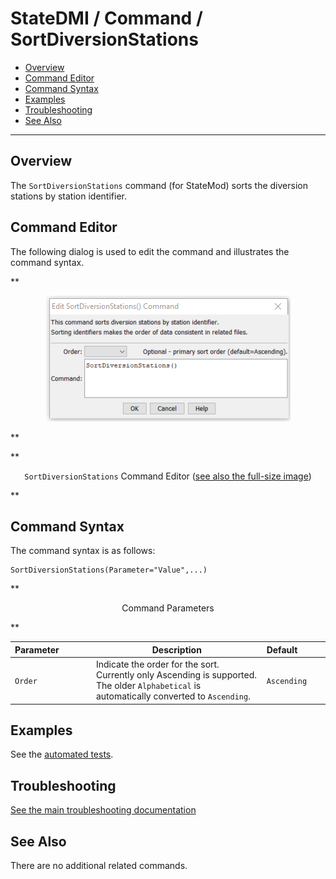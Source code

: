 # StateDMI / Command / SortDiversionStations #

* [Overview](#overview)
* [Command Editor](#command-editor)
* [Command Syntax](#command-syntax)
* [Examples](#examples)
* [Troubleshooting](#troubleshooting)
* [See Also](#see-also)

-------------------------

## Overview ##

The `SortDiversionStations` command (for StateMod)
sorts the diversion stations by station identifier.

## Command Editor ##

The following dialog is used to edit the command and illustrates the command syntax.

**<p style="text-align: center;">
![SortDiversionStations command editor](SortDiversionStations.png)
</p>**

**<p style="text-align: center;">
`SortDiversionStations` Command Editor (<a href="../SortDiversionStations.png">see also the full-size image</a>)
</p>**

## Command Syntax ##

The command syntax is as follows:

```text
SortDiversionStations(Parameter="Value",...)
```
**<p style="text-align: center;">
Command Parameters
</p>**

| **Parameter**&nbsp;&nbsp;&nbsp;&nbsp;&nbsp;&nbsp;&nbsp;&nbsp;&nbsp;&nbsp;&nbsp;&nbsp; | **Description** | **Default**&nbsp;&nbsp;&nbsp;&nbsp;&nbsp;&nbsp;&nbsp;&nbsp;&nbsp;&nbsp; |
| --------------|-----------------|----------------- |
| `Order` | Indicate the order for the sort.  Currently only Ascending is supported.  The older `Alphabetical` is automatically converted to `Ascending`. | `Ascending` |

## Examples ##

See the [automated tests](https://github.com/OpenCDSS/cdss-app-statedmi-test/tree/master/test/regression/commands/SortDiversionStations).

## Troubleshooting ##

[See the main troubleshooting documentation](../../troubleshooting/troubleshooting.md)

## See Also ##

There are no additional related commands.